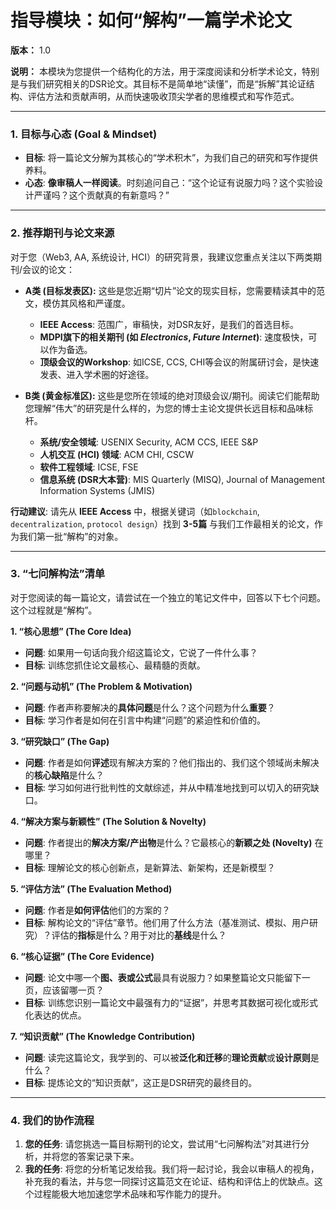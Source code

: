 # 指导模块：如何“解构”一篇学术论文

**版本：** 1.0

**说明：** 本模块为您提供一个结构化的方法，用于深度阅读和分析学术论文，特别是与我们研究相关的DSR论文。其目标不是简单地“读懂”，而是“拆解”其论证结构、评估方法和贡献声明，从而快速吸收顶尖学者的思维模式和写作范式。

---

### **1. 目标与心态 (Goal & Mindset)**

*   **目标**: 将一篇论文分解为其核心的“学术积木”，为我们自己的研究和写作提供养料。
*   **心态**: **像审稿人一样阅读**。时刻追问自己：“这个论证有说服力吗？这个实验设计严谨吗？这个贡献真的有新意吗？”

---

### **2. 推荐期刊与论文来源**

对于您（Web3, AA, 系统设计, HCI）的研究背景，我建议您重点关注以下两类期刊/会议的论文：

*   **A类 (目标发表区):** 这些是您近期“切片”论文的现实目标，您需要精读其中的范文，模仿其风格和严谨度。
    *   **IEEE Access**: 范围广，审稿快，对DSR友好，是我们的首选目标。
    *   **MDPI旗下的相关期刊 (如 *Electronics*, *Future Internet*)**: 速度极快，可以作为备选。
    *   **顶级会议的Workshop**: 如ICSE, CCS, CHI等会议的附属研讨会，是快速发表、进入学术圈的好途径。

*   **B类 (黄金标准区):** 这些是您所在领域的绝对顶级会议/期刊。阅读它们能帮助您理解“伟大”的研究是什么样的，为您的博士主论文提供长远目标和品味标杆。
    *   **系统/安全领域**: USENIX Security, ACM CCS, IEEE S&P
    *   **人机交互 (HCI) 领域**: ACM CHI, CSCW
    *   **软件工程领域**: ICSE, FSE
    *   **信息系统 (DSR大本营)**: MIS Quarterly (MISQ), Journal of Management Information Systems (JMIS)

**行动建议**: 请先从 **IEEE Access** 中，根据关键词（如`blockchain`, `decentralization`, `protocol design`）找到 **3-5篇** 与我们工作最相关的论文，作为我们第一批“解构”的对象。

---

### **3. “七问解构法”清单**

对于您阅读的每一篇论文，请尝试在一个独立的笔记文件中，回答以下七个问题。这个过程就是“解构”。

**1. “核心思想” (The Core Idea)**
   *   **问题**: 如果用一句话向我介绍这篇论文，它说了一件什么事？
   *   **目标**: 训练您抓住论文最核心、最精髓的贡献。

**2. “问题与动机” (The Problem & Motivation)**
   *   **问题**: 作者声称要解决的**具体问题**是什么？这个问题为什么**重要**？
   *   **目标**: 学习作者是如何在引言中构建“问题”的紧迫性和价值的。

**3. “研究缺口” (The Gap)**
   *   **问题**: 作者是如何**评述**现有解决方案的？他们指出的、我们这个领域尚未解决的**核心缺陷**是什么？
   *   **目标**: 学习如何进行批判性的文献综述，并从中精准地找到可以切入的研究缺口。

**4. “解决方案与新颖性” (The Solution & Novelty)**
   *   **问题**: 作者提出的**解决方案/产出物**是什么？它最核心的**新颖之处 (Novelty)** 在哪里？
   *   **目标**: 理解论文的核心创新点，是新算法、新架构，还是新模型？

**5. “评估方法” (The Evaluation Method)**
   *   **问题**: 作者是**如何评估**他们的方案的？
   *   **目标**: 解构论文的“评估”章节。他们用了什么方法（基准测试、模拟、用户研究）？评估的**指标**是什么？用于对比的**基线**是什么？

**6. “核心证据” (The Core Evidence)**
   *   **问题**: 论文中哪一个**图、表或公式**最具有说服力？如果整篇论文只能留下一页，应该留哪一页？
   *   **目标**: 训练您识别一篇论文中最强有力的“证据”，并思考其数据可视化或形式化表达的优点。

**7. “知识贡献” (The Knowledge Contribution)**
   *   **问题**: 读完这篇论文，我学到的、可以被**泛化和迁移**的**理论贡献**或**设计原则**是什么？
   *   **目标**: 提炼论文的“知识贡献”，这正是DSR研究的最终目的。

---

### **4. 我们的协作流程**

1.  **您的任务**: 请您挑选一篇目标期刊的论文，尝试用“七问解构法”对其进行分析，并将您的答案记录下来。
2.  **我的任务**: 将您的分析笔记发给我。我们将一起讨论，我会以审稿人的视角，补充我的看法，并与您一同探讨这篇范文在论证、结构和评估上的优缺点。这个过程能极大地加速您学术品味和写作能力的提升。
